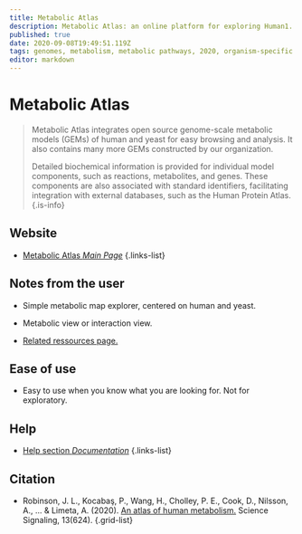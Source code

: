 ```yaml
---
title: Metabolic Atlas
description: Metabolic Atlas: an online platform for exploring Human1.
published: true
date: 2020-09-08T19:49:51.119Z
tags: genomes, metabolism, metabolic pathways, 2020, organism-specific
editor: markdown
---
```


# Metabolic Atlas

> Metabolic Atlas integrates open source genome-scale metabolic models (GEMs) of human and yeast for easy browsing and analysis. It also contains many more GEMs constructed by our organization.
>
> Detailed biochemical information is provided for individual model components, such as reactions, metabolites, and genes. These components are also associated with standard identifiers, facilitating integration with external databases, such as the Human Protein Atlas.
{.is-info}

 

## Website 

- [Metabolic Atlas *Main Page*](https://www.metabolicatlas.org/)
 {.links-list}
 
## Notes from the user
 
 - Simple metabolic map explorer, centered on human and yeast.
 - Metabolic view or interaction view.
 
- [Related ressources page.](https://www.metabolicatlas.org/resources)

 
## Ease of use

- Easy to use when you know what you are looking for. Not for exploratory.


## Help

- [Help section *Documentation*](https://www.metabolicatlas.org/documentation)
{.links-list}


## Citation

- Robinson, J. L., Kocabaş, P., Wang, H., Cholley, P. E., Cook, D., Nilsson, A., ... & Limeta, A. (2020). [An atlas of human metabolism.](https://stke.sciencemag.org/content/13/624/eaaz1482) Science Signaling, 13(624).
{.grid-list}